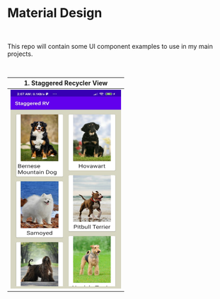 # Material Design

<br />

This repo will contain some UI component examples to use in my main projects.

<br />

| 1. Staggered Recycler View              | 
 |-------------------------------------|
 |<img src="Staggered Recyclerview/image.jpeg" width="250" height="450"> |
